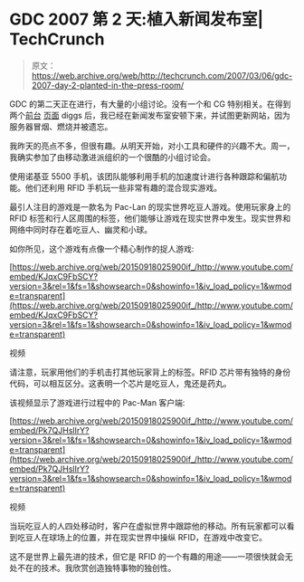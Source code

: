 # GDC 2007 第 2 天:植入新闻发布室| TechCrunch

> 原文：<https://web.archive.org/web/http://techcrunch.com/2007/03/06/gdc-2007-day-2-planted-in-the-press-room/>

GDC 的第二天正在进行，有大量的小组讨论。没有一个和 CG 特别相关。在得到两个[前台](https://web.archive.org/web/20150918025900/http://digg.com/apple/How_To_Fix_an_iPod_that_Won_t_Boot) [页面](https://web.archive.org/web/20150918025900/http://digg.com/gadgets/The_Real_Google_Phone_2) diggs 后，我已经在新闻发布室安顿下来，并试图更新网站，因为服务器冒烟、燃烧并被遗忘。

我昨天的亮点不多，但很有趣。从明天开始，对小工具和硬件的兴趣不大。周一，我确实参加了由移动激进派组织的一个很酷的小组讨论会。

使用诺基亚 5500 手机，该团队能够利用手机的加速度计进行各种跟踪和偏航功能。他们还利用 RFID 手机玩一些非常有趣的混合现实游戏。

最引人注目的游戏是一款名为 Pac-Lan 的现实世界吃豆人游戏。使用玩家身上的 RFID 标签和行人区周围的标签，他们能够让游戏在现实世界中发生。现实世界和网络中同时存在着吃豆人、幽灵和小球。

如你所见，这个游戏有点像一个精心制作的捉人游戏:

 [https://web.archive.org/web/20150918025900if_/http://www.youtube.com/embed/KJqxC9FbSCY?version=3&rel=1&fs=1&showsearch=0&showinfo=1&iv_load_policy=1&wmode=transparent](https://web.archive.org/web/20150918025900if_/http://www.youtube.com/embed/KJqxC9FbSCY?version=3&rel=1&fs=1&showsearch=0&showinfo=1&iv_load_policy=1&wmode=transparent)

视频

请注意，玩家用他们的手机击打其他玩家背上的标签。RFID 芯片带有独特的身份代码，可以相互区分。这表明一个芯片是吃豆人，鬼还是药丸。

该视频显示了游戏进行过程中的 Pac-Man 客户端:

 [https://web.archive.org/web/20150918025900if_/http://www.youtube.com/embed/Pk7QJHslIrY?version=3&rel=1&fs=1&showsearch=0&showinfo=1&iv_load_policy=1&wmode=transparent](https://web.archive.org/web/20150918025900if_/http://www.youtube.com/embed/Pk7QJHslIrY?version=3&rel=1&fs=1&showsearch=0&showinfo=1&iv_load_policy=1&wmode=transparent)

视频

当玩吃豆人的人四处移动时，客户在虚拟世界中跟踪他的移动。所有玩家都可以看到吃豆人在球场上的位置，并在现实世界中操纵 RFID，在游戏中改变它。

这不是世界上最先进的技术，但它是 RFID 的一个有趣的用途——一项很快就会无处不在的技术。我欣赏创造独特事物的独创性。